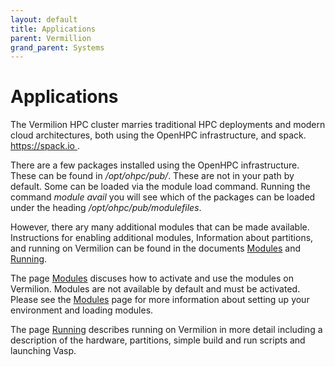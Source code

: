 ```yaml
---
layout: default
title: Applications
parent: Vermillion
grand_parent: Systems
---
```


# Applications

The Vermilion HPC cluster marries traditional HPC deployments and modern cloud architectures, both using the OpenHPC infrastructure, and spack. [https://spack.io
](https://spack.io). 


There are a few packages installed using the OpenHPC infrastructure.  These can be found 
in */opt/ohpc/pub/*.  These are not in your path by default.  Some can be loaded via the module load command.  Running the command *module avail* you will see which of the packages can be loaded under the heading */opt/ohpc/pub/modulefiles*.  


However, there ary many additional modules that can be made available.  Instructions for enabling additional modules, Information about partitions, and running on Vermilion can be found in the documents
[Modules](./modules.md) and [Running](./running.md).

The page [Modules](./modules.md) discuses how to activate and use the modules on Vermilion. Modules are not available by default and must be activated.  Please see the [Modules](./modules.md) page for more information about setting up your environment and loading modules. 

The page [Running](./running.md) describes running on Vermilion in more detail including a description of the hardware, partitions, simple build and run scripts and launching Vasp.
